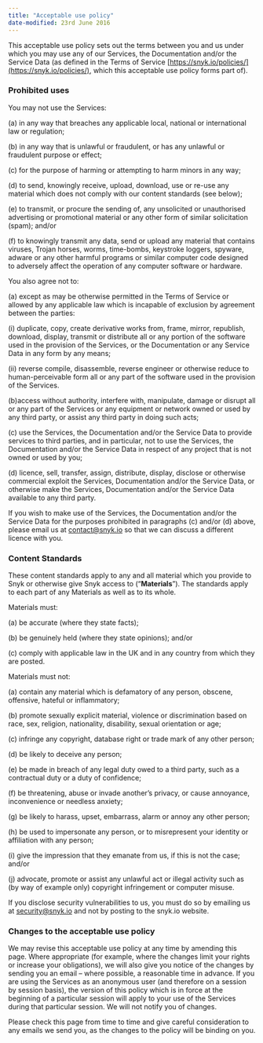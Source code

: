 ```yaml
---
title: "Acceptable use policy"
date-modified: 23rd June 2016
---
```


This acceptable use policy sets out the terms between you and us under which you may use any of our Services, the Documentation and/or the Service Data (as defined in the Terms of Service [https://snyk.io/policies/](https://snyk.io/policies/), which this acceptable use policy forms part of).

### Prohibited uses

You may not use the Services:

(a) in any way that breaches any applicable local, national or international law or regulation;

(b) in any way that is unlawful or fraudulent, or has any unlawful or fraudulent purpose or effect;

(c) for the purpose of harming or attempting to harm minors in any way;

(d) to send, knowingly receive, upload, download, use or re-use any material which does not comply with our content standards (see below);

(e) to transmit, or procure the sending of, any unsolicited or unauthorised advertising or promotional material or any other form of similar solicitation (spam); and/or

(f) to knowingly transmit any data, send or upload any material that contains viruses, Trojan horses, worms, time-bombs, keystroke loggers, spyware, adware or any other harmful programs or similar computer code designed to adversely affect the operation of any computer software or hardware.

You also agree not to:

(a) except as may be otherwise permitted in the Terms of Service or allowed by any applicable law which is incapable of exclusion by agreement between the parties:

  (i) duplicate, copy, create derivative works from, frame, mirror, republish, download, display, transmit or distribute all or any portion of the software used in the provision of the Services, or the Documentation or any Service Data  in any form by any means;

  (ii) reverse compile, disassemble, reverse engineer or otherwise reduce to human-perceivable form all or any part of the software used in the provision of the Services.

(b)access without authority, interfere with, manipulate, damage or disrupt all or any part of the Services or any equipment or network owned or used by any third party, or assist any third party in doing such acts;

(c) use the Services, the Documentation and/or the Service Data to provide services to third parties, and in particular, not to use the Services, the Documentation and/or the Service Data in respect of any project that is not owned or used by you;

(d) licence, sell, transfer, assign, distribute, display, disclose or otherwise commercial exploit the Services, Documentation and/or the Service Data, or otherwise make the Services, Documentation and/or the Service Data available to any third party.

If you wish to make use of the Services, the Documentation and/or the Service Data for the purposes prohibited in paragraphs (c) and/or (d) above, please email us at contact@snyk.io so that we can discuss a different licence with you.

### Content Standards

These content standards apply to any and all material which you provide to Snyk or otherwise give Snyk access to (“**Materials**”). The standards apply to each part of any Materials as well as to its whole.

Materials must:

(a) be accurate (where they state facts);

(b) be genuinely held (where they state opinions); and/or

(c) comply with applicable law in the UK and in any country from which they are posted.

Materials must not:

(a) contain any material which is defamatory of any person, obscene, offensive, hateful or inflammatory;

(b) promote sexually explicit material, violence or discrimination based on race, sex, religion, nationality, disability, sexual orientation or age;

(c) infringe any copyright, database right or trade mark of any other person;

(d) be likely to deceive any person;

(e) be made in breach of any legal duty owed to a third party, such as a contractual duty or a duty of confidence;

(f) be threatening, abuse or invade another’s privacy, or cause annoyance, inconvenience or needless anxiety;

(g) be likely to harass, upset, embarrass, alarm or annoy any other person;

(h) be used to impersonate any person, or to misrepresent your identity or affiliation with any person;

(i) give the impression that they emanate from us, if this is not the case; and/or

(j) advocate, promote or assist any unlawful act or illegal activity such as (by way of example only) copyright infringement or computer misuse.

If you disclose security vulnerabilities to us, you must do so by emailing us at [security@snyk.io](mailto:security@snyk.io) and not by posting to the snyk.io website.

### Changes to the acceptable use policy

We may revise this acceptable use policy at any time by amending this page. Where appropriate (for example, where the changes limit your rights or increase your obligations), we will also give you notice of the changes by sending you an email – where possible, a reasonable time in advance.  If you are using the Services as an anonymous user (and therefore on a session by session basis), the version of this policy which is in force at the beginning of a particular session will apply to your use of the Services during that particular session. We will not notify you of changes.

Please check this page from time to time and give careful consideration to any emails we send you, as the changes to the policy will be binding on you.  
